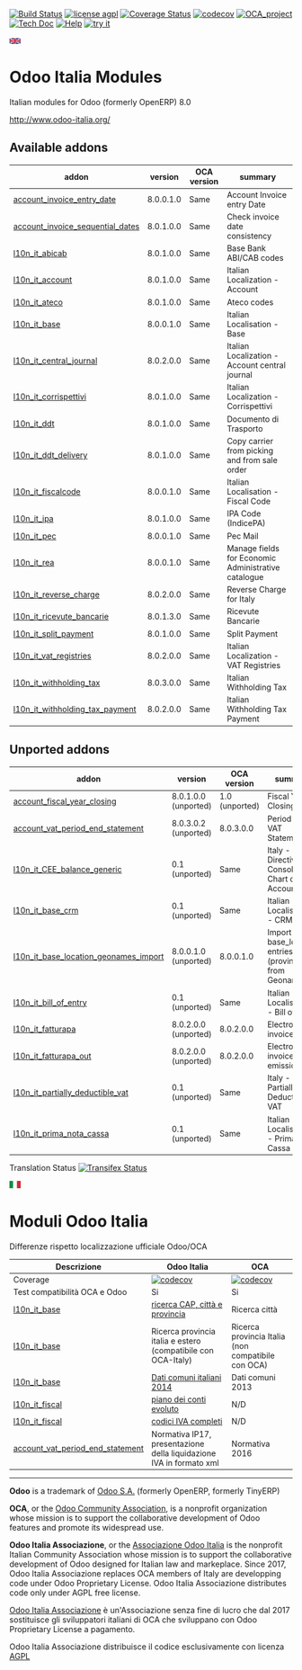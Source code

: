 [![Build Status](https://travis-ci.org/Odoo-Italia-Associazione/l10n-italy.svg?branch=8.0)](https://travis-ci.org/Odoo-Italia-Associazione/l10n-italy)
[![license agpl](https://img.shields.io/badge/licence-AGPL--3-blue.svg)](http://www.gnu.org/licenses/agpl-3.0.html)
[![Coverage Status](https://coveralls.io/repos/github/Odoo-Italia-Associazione/l10n-italy/badge.svg?branch=8.0)](https://coveralls.io/github/Odoo-Italia-Associazione/l10n-italy?branch=8.0)
[![codecov](https://codecov.io/gh/Odoo-Italia-Associazione/l10n-italy/branch/8.0/graph/badge.svg)](https://codecov.io/gh/Odoo-Italia-Associazione/l10n-italy/branch/8.0)
[![OCA_project](http://www.zeroincombenze.it/wp-content/uploads/ci-ct/prd/button-oca-8.svg)](https://github.com/OCA/l10n-italy/tree/8.0)
[![Tech Doc](http://www.zeroincombenze.it/wp-content/uploads/ci-ct/prd/button-docs-8.svg)](http://wiki.zeroincombenze.org/en/Odoo/8.0/dev)
[![Help](http://www.zeroincombenze.it/wp-content/uploads/ci-ct/prd/button-help-8.svg)](http://wiki.zeroincombenze.org/en/Odoo/8.0/man/FI)
[![try it](http://www.zeroincombenze.it/wp-content/uploads/ci-ct/prd/button-try-it-8.svg)](http://erp8.zeroincombenze.it)


[![en](https://github.com/zeroincombenze/grymb/blob/master/flags/en_US.png)](https://www.facebook.com/groups/openerp.italia/)

Odoo Italia Modules
===================

Italian modules for Odoo (formerly OpenERP) 8.0

http://www.odoo-italia.org/

[//]: # (addons)


Available addons
----------------
addon | version | OCA version | summary
--- | --- | --- | ---
[account_invoice_entry_date](account_invoice_entry_date/) | 8.0.0.1.0 | Same | Account Invoice entry Date
[account_invoice_sequential_dates](account_invoice_sequential_dates/) | 8.0.1.0.0 | Same | Check invoice date consistency
[l10n_it_abicab](l10n_it_abicab/) | 8.0.1.0.0 | Same | Base Bank ABI/CAB codes
[l10n_it_account](l10n_it_account/) | 8.0.1.0.0 | Same | Italian Localization - Account
[l10n_it_ateco](l10n_it_ateco/) | 8.0.1.0.0 | Same | Ateco codes
[l10n_it_base](l10n_it_base/) | 8.0.0.1.0 | Same | Italian Localisation - Base
[l10n_it_central_journal](l10n_it_central_journal/) | 8.0.2.0.0 | Same | Italian Localization - Account central journal
[l10n_it_corrispettivi](l10n_it_corrispettivi/) | 8.0.1.0.0 | Same | Italian Localization - Corrispettivi
[l10n_it_ddt](l10n_it_ddt/) | 8.0.1.0.0 | Same | Documento di Trasporto
[l10n_it_ddt_delivery](l10n_it_ddt_delivery/) | 8.0.1.0.0 | Same | Copy carrier from picking and from sale order
[l10n_it_fiscalcode](l10n_it_fiscalcode/) | 8.0.0.1.0 | Same | Italian Localisation - Fiscal Code
[l10n_it_ipa](l10n_it_ipa/) | 8.0.1.0.0 | Same | IPA Code (IndicePA)
[l10n_it_pec](l10n_it_pec/) | 8.0.0.1.0 | Same | Pec Mail
[l10n_it_rea](l10n_it_rea/) | 8.0.0.1.0 | Same | Manage fields for Economic Administrative catalogue
[l10n_it_reverse_charge](l10n_it_reverse_charge/) | 8.0.2.0.0 | Same | Reverse Charge for Italy
[l10n_it_ricevute_bancarie](l10n_it_ricevute_bancarie/) | 8.0.1.3.0 | Same | Ricevute Bancarie
[l10n_it_split_payment](l10n_it_split_payment/) | 8.0.1.0.0 | Same | Split Payment
[l10n_it_vat_registries](l10n_it_vat_registries/) | 8.0.2.0.0 | Same | Italian Localization - VAT Registries
[l10n_it_withholding_tax](l10n_it_withholding_tax/) | 8.0.3.0.0 | Same | Italian Withholding Tax
[l10n_it_withholding_tax_payment](l10n_it_withholding_tax_payment/) | 8.0.2.0.0 | Same | Italian Withholding Tax Payment


Unported addons
---------------
addon | version | OCA version | summary
--- | --- | --- | ---
[account_fiscal_year_closing](account_fiscal_year_closing/) | 8.0.1.0.0 (unported) | 1.0 (unported) | Fiscal Year Closing
[account_vat_period_end_statement](account_vat_period_end_statement/) | 8.0.3.0.2 (unported) | 8.0.3.0.0 | Period End VAT Statement
[l10n_it_CEE_balance_generic](l10n_it_CEE_balance_generic/) | 0.1 (unported) | Same | Italy - 4th EU Directive - Consolidation Chart of Accounts
[l10n_it_base_crm](l10n_it_base_crm/) | 0.1 (unported) | Same | Italian Localisation - CRM
[l10n_it_base_location_geonames_import](l10n_it_base_location_geonames_import/) | 8.0.0.1.0 (unported) | 8.0.0.1.0 | Import base_location entries (provinces) from Geonames
[l10n_it_bill_of_entry](l10n_it_bill_of_entry/) | 0.1 (unported) | Same | Italian Localisation - Bill of Entry
[l10n_it_fatturapa](l10n_it_fatturapa/) | 8.0.2.0.0 (unported) | 8.0.2.0.0 | Electronic invoices
[l10n_it_fatturapa_out](l10n_it_fatturapa_out/) | 8.0.2.0.0 (unported) | 8.0.2.0.0 | Electronic invoices emission
[l10n_it_partially_deductible_vat](l10n_it_partially_deductible_vat/) | 0.1 (unported) | Same | Italy - Partially Deductible VAT
[l10n_it_prima_nota_cassa](l10n_it_prima_nota_cassa/) | 0.1 (unported) | Same | Italian Localisation - Prima Nota Cassa

[//]: # (end addons)


Translation Status
[![Transifex Status](https://www.transifex.com/projects/p/OCA-l10n-italy-8-0/chart/image_png)](https://www.transifex.com/projects/p/OCA-l10n-italy-8-0)



[![it](https://github.com/zeroincombenze/grymb/blob/master/flags/it_IT.png)](https://www.facebook.com/groups/openerp.italia/)

Moduli Odoo Italia
==================

Differenze rispetto localizzazione ufficiale Odoo/OCA

Descrizione | Odoo Italia | OCA
--- | --- | ---
Coverage |  [![codecov](https://codecov.io/gh/Odoo-Italia-Associazione/l10n-italy/branch/8.0/graph/badge.svg)](https://codecov.io/gh/Odoo-Italia-Associazione/l10n-italy/branch/8.0) | [![codecov](https://codecov.io/gh/OCA/l10n-italy/branch/8.0/graph/badge.svg)](https://codecov.io/gh/OCA/l10n-italy/branch/8.0)
Test compatibilità OCA e Odoo | Si | Si
[l10n_it_base](https://github.com/OCA/l10n-italy/tree/7.0/l10n_it_base) | [ricerca CAP, città e provincia](https://www.zeroincombenze.it/nuova-anagrafica-per-il-software-gestionale/) | Ricerca città
[l10n_it_base](https://github.com/OCA/l10n-italy/tree/7.0/l10n_it_base) | Ricerca provincia italia e estero (compatibile con OCA-Italy) | Ricerca provincia Italia (non compatibile con OCA)
[l10n_it_base](https://github.com/OCA/l10n-italy/tree/8.0/l10n_it_base) | [Dati comuni italiani 2014](http://www.shs-av.com/variazione-denominazione-comuni-italiani-2014/) | Dati comuni 2013
[l10n_it_fiscal](https://github.com/OCA/l10n-italy/tree/8.0/l10n_it_fiscal) | [piano dei conti evoluto](https://www.zeroincombenze.it/il-piano-dei-conti-2/) | N/D
[l10n_it_fiscal](https://github.com/OCA/l10n-italy/tree/8.0/l10n_it_fiscal) | [codici IVA completi](http://wiki.zeroincombenze.org/it/Odoo/7.0/man/codici_IVA) | N/D
[account_vat_period_end_statement](https://github.com/zeroincombenze/l10n-italy/tree/7.0/account_vat_period_end_statement) | Normativa IP17,  presentazione della liquidazione IVA in formato xml | Normativa 2016


[//]: # (copyright)

----

**Odoo** is a trademark of [Odoo S.A.](https://www.odoo.com/) (formerly OpenERP, formerly TinyERP)

**OCA**, or the [Odoo Community Association](http://odoo-community.org/), is a nonprofit organization whose
mission is to support the collaborative development of Odoo features and
promote its widespread use.

**Odoo Italia Associazione**, or the [Associazione Odoo Italia](https://www.odoo-italia.org/)
is the nonprofit Italian Community Association whose mission
is to support the collaborative development of Odoo designed for Italian law and markeplace.
Since 2017, Odoo Italia Associazione replaces OCA members of Italy are developping code under Odoo Proprietary License.
Odoo Italia Associazione distributes code only under AGPL free license.

[Odoo Italia Associazione](https://www.odoo-italia.org/) è un'Associazione senza fine di lucro
che dal 2017 sostituisce gli sviluppatori italiani di OCA che sviluppano
con Odoo Proprietary License a pagamento.

Odoo Italia Associazione distribuisce il codice esclusivamente con licenza [AGPL](http://www.gnu.org/licenses/agpl-3.0.html)

[//]: # (end copyright)

